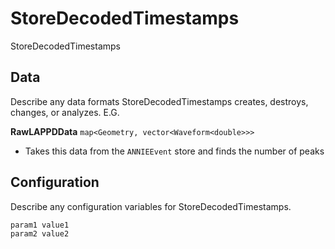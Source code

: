 # StoreDecodedTimestamps

StoreDecodedTimestamps

## Data

Describe any data formats StoreDecodedTimestamps creates, destroys, changes, or analyzes. E.G.

**RawLAPPDData** `map<Geometry, vector<Waveform<double>>>`
* Takes this data from the `ANNIEEvent` store and finds the number of peaks


## Configuration

Describe any configuration variables for StoreDecodedTimestamps.

```
param1 value1
param2 value2
```
